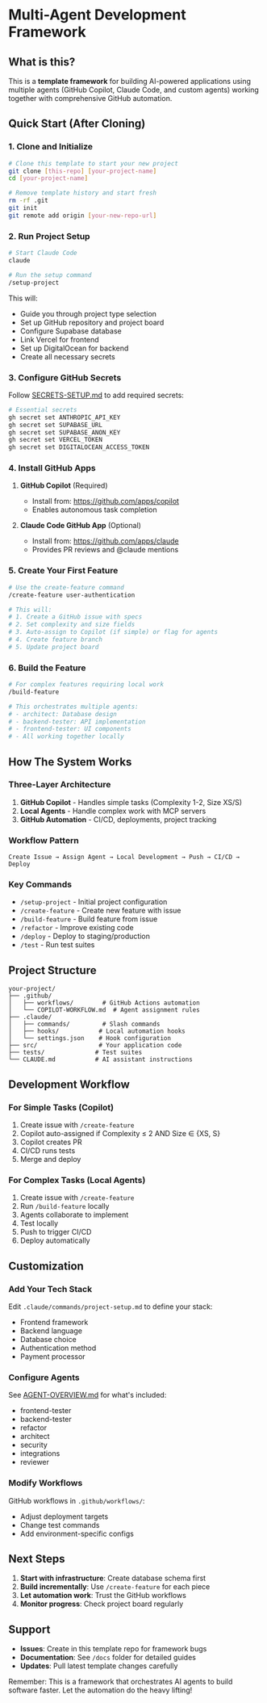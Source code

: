 # Multi-Agent Development Framework

## What is this?

This is a **template framework** for building AI-powered applications using multiple agents (GitHub Copilot, Claude Code, and custom agents) working together with comprehensive GitHub automation.

## Quick Start (After Cloning)

### 1. Clone and Initialize

```bash
# Clone this template to start your new project
git clone [this-repo] [your-project-name]
cd [your-project-name]

# Remove template history and start fresh
rm -rf .git
git init
git remote add origin [your-new-repo-url]
```

### 2. Run Project Setup

```bash
# Start Claude Code
claude

# Run the setup command
/setup-project
```

This will:
- Guide you through project type selection
- Set up GitHub repository and project board
- Configure Supabase database
- Link Vercel for frontend
- Set up DigitalOcean for backend
- Create all necessary secrets

### 3. Configure GitHub Secrets

Follow [SECRETS-SETUP.md](./SECRETS-SETUP.md) to add required secrets:

```bash
# Essential secrets
gh secret set ANTHROPIC_API_KEY
gh secret set SUPABASE_URL
gh secret set SUPABASE_ANON_KEY
gh secret set VERCEL_TOKEN
gh secret set DIGITALOCEAN_ACCESS_TOKEN
```

### 4. Install GitHub Apps

1. **GitHub Copilot** (Required)
   - Install from: https://github.com/apps/copilot
   - Enables autonomous task completion

2. **Claude Code GitHub App** (Optional)
   - Install from: https://github.com/apps/claude
   - Provides PR reviews and @claude mentions

### 5. Create Your First Feature

```bash
# Use the create-feature command
/create-feature user-authentication

# This will:
# 1. Create a GitHub issue with specs
# 2. Set complexity and size fields
# 3. Auto-assign to Copilot (if simple) or flag for agents
# 4. Create feature branch
# 5. Update project board
```

### 6. Build the Feature

```bash
# For complex features requiring local work
/build-feature

# This orchestrates multiple agents:
# - architect: Database design
# - backend-tester: API implementation
# - frontend-tester: UI components
# - All working together locally
```

## How The System Works

### Three-Layer Architecture

1. **GitHub Copilot** - Handles simple tasks (Complexity 1-2, Size XS/S)
2. **Local Agents** - Handle complex work with MCP servers
3. **GitHub Automation** - CI/CD, deployments, project tracking

### Workflow Pattern

```
Create Issue → Assign Agent → Local Development → Push → CI/CD → Deploy
```

### Key Commands

- `/setup-project` - Initial project configuration
- `/create-feature` - Create new feature with issue
- `/build-feature` - Build feature from issue
- `/refactor` - Improve existing code
- `/deploy` - Deploy to staging/production
- `/test` - Run test suites

## Project Structure

```
your-project/
├── .github/
│   ├── workflows/        # GitHub Actions automation
│   └── COPILOT-WORKFLOW.md  # Agent assignment rules
├── .claude/
│   ├── commands/         # Slash commands
│   ├── hooks/           # Local automation hooks
│   └── settings.json    # Hook configuration
├── src/                 # Your application code
├── tests/              # Test suites
└── CLAUDE.md           # AI assistant instructions
```

## Development Workflow

### For Simple Tasks (Copilot)
1. Create issue with `/create-feature`
2. Copilot auto-assigned if Complexity ≤ 2 AND Size ∈ {XS, S}
3. Copilot creates PR
4. CI/CD runs tests
5. Merge and deploy

### For Complex Tasks (Local Agents)
1. Create issue with `/create-feature`
2. Run `/build-feature` locally
3. Agents collaborate to implement
4. Test locally
5. Push to trigger CI/CD
6. Deploy automatically

## Customization

### Add Your Tech Stack

Edit `.claude/commands/project-setup.md` to define your stack:
- Frontend framework
- Backend language
- Database choice
- Authentication method
- Payment processor

### Configure Agents

See [AGENT-OVERVIEW.md](./AGENT-OVERVIEW.md) for what's included:
- frontend-tester
- backend-tester
- refactor
- architect
- security
- integrations
- reviewer

### Modify Workflows

GitHub workflows in `.github/workflows/`:
- Adjust deployment targets
- Change test commands
- Add environment-specific configs

## Next Steps

1. **Start with infrastructure**: Create database schema first
2. **Build incrementally**: Use `/create-feature` for each piece
3. **Let automation work**: Trust the GitHub workflows
4. **Monitor progress**: Check project board regularly

## Support

- **Issues**: Create in this template repo for framework bugs
- **Documentation**: See `/docs` folder for detailed guides
- **Updates**: Pull latest template changes carefully

Remember: This is a framework that orchestrates AI agents to build software faster. Let the automation do the heavy lifting!